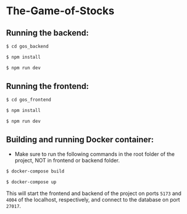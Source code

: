 # The-Game-of-Stocks

## Running the backend:

```bash
$ cd gos_backend
```
```bash
$ npm install
```
```bash
$ npm run dev
```

## Running the frontend:

```bash
$ cd gos_frontend
```
```bash
$ npm install
```
```bash
$ npm run dev
```

## Building and running Docker container:

* Make sure to run the following commands in the root folder of the project, NOT in frontend or backend folder.
```bash
$ docker-compose build
```
```bash
$ docker-compose up
```

This will start the frontend and backend of the project on ports ```5173``` and ```4004``` of the localhost, respectively, and connect to the database on port ```27017```.